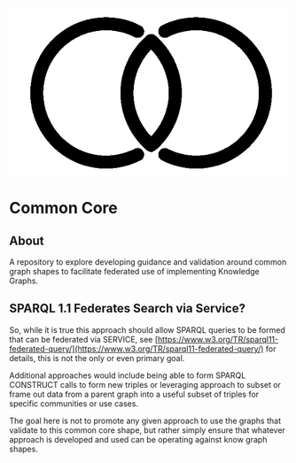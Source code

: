 ![CClogo](./docs/images/commoncorelogo.png)

# Common Core

## About

A repository to explore developing guidance and validation around common graph shapes
to facilitate federated use of implementing Knowledge Graphs.

## SPARQL 1.1 Federates Search via Service?

So, while it is true this approach should allow SPARQL queries to be formed that 
can be federated via SERVICE, see [https://www.w3.org/TR/sparql11-federated-query/](https://www.w3.org/TR/sparql11-federated-query/)
for details, this is not the only or even primary goal.  

Additional approaches would include being able to form SPARQL CONSTRUCT calls to form new 
triples or leveraging approach to subset or frame out data from a parent graph into 
a useful subset of triples for specific communities or use cases.  

The goal here is not to promote any given approach to use the graphs that validate 
to this common core shape, but rather simply ensure that whatever approach is developed and used
can be operating against know graph shapes.


